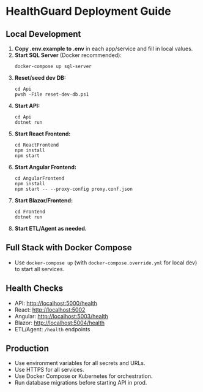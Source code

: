 # HealthGuard Deployment Guide

## Local Development

1. **Copy .env.example to .env** in each app/service and fill in local values.
2. **Start SQL Server** (Docker recommended):
   ```
   docker-compose up sql-server
   ```
3. **Reset/seed dev DB:**
   ```
   cd Api
   pwsh -File reset-dev-db.ps1
   ```
4. **Start API:**
   ```
   cd Api
   dotnet run
   ```
5. **Start React Frontend:**
   ```
   cd ReactFrontend
   npm install
   npm start
   ```
6. **Start Angular Frontend:**
   ```
   cd AngularFrontend
   npm install
   npm start -- --proxy-config proxy.conf.json
   ```
7. **Start Blazor/Frontend:**
   ```
   cd Frontend
   dotnet run
   ```
8. **Start ETL/Agent as needed.**

## Full Stack with Docker Compose
- Use `docker-compose up` (with `docker-compose.override.yml` for local dev) to start all services.

## Health Checks
- API: [http://localhost:5000/health](http://localhost:5000/health)
- React: [http://localhost:5002](http://localhost:5002)
- Angular: [http://localhost:5003/health](http://localhost:5003/health)
- Blazor: [http://localhost:5004/health](http://localhost:5004/health)
- ETL/Agent: `/health` endpoints

## Production
- Use environment variables for all secrets and URLs.
- Use HTTPS for all services.
- Use Docker Compose or Kubernetes for orchestration.
- Run database migrations before starting API in prod.
